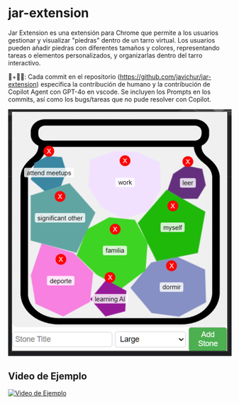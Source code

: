 # jar-extension

Jar Extension es una extensión para Chrome que permite a los usuarios gestionar y visualizar "piedras" dentro de un tarro virtual. Los usuarios pueden añadir piedras con diferentes tamaños y colores, representando tareas o elementos personalizados, y organizarlas dentro del tarro interactivo.

🤖+👨‍💻: Cada commit en el repositorio (https://github.com/javichur/jar-extension) especifica la contribución de humano y la contribución de Copilot Agent con GPT-4o en vscode. Se incluyen los Prompts en los commits, así como los bugs/tareas que no pude resolver con Copilot.

![Ejemplo de Tarro](docs/mi-tarro-ejemplo.png)

## Video de Ejemplo

[![Video de Ejemplo](https://img.youtube.com/vi/gexVjOnNbxo/0.jpg)](https://youtu.be/gexVjOnNbxo)